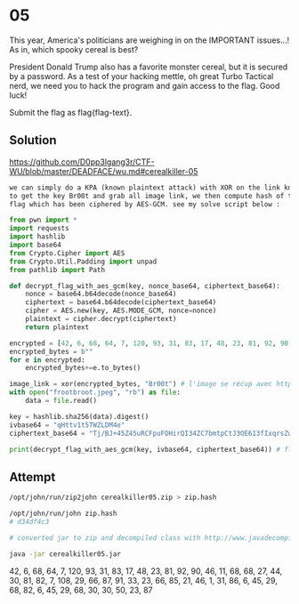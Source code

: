# 05

This year, America's politicians are weighing in on the IMPORTANT issues...! As in, which spooky cereal is best?

President Donald Trump also has a favorite monster cereal, but it is secured by a password. 
As a test of your hacking mettle, oh great Turbo Tactical nerd, we need you to hack the program and gain access to the flag. Good luck!

Submit the flag as flag{flag-text}.

## Solution

https://github.com/D0pp3lgang3r/CTF-WU/blob/master/DEADFACE/wu.md#cerealkiller-05

```txt
we can simply do a KPA (known plaintext attack) with XOR on the link knowing first 5 bytes are https 
to get the key Br00t and grab all image link, we then compute hash of the image and we can decipher 
flag which has been ciphered by AES-GCM. see my solve script below :
```

```py
from pwn import *
import requests
import hashlib
import base64
from Crypto.Cipher import AES
from Crypto.Util.Padding import unpad
from pathlib import Path

def decrypt_flag_with_aes_gcm(key, nonce_base64, ciphertext_base64):
    nonce = base64.b64decode(nonce_base64)
    ciphertext = base64.b64decode(ciphertext_base64)
    cipher = AES.new(key, AES.MODE_GCM, nonce=nonce)
    plaintext = cipher.decrypt(ciphertext)
    return plaintext

encrypted = [42, 6, 68, 64, 7, 120, 93, 31, 83, 17, 48, 23, 81, 92, 90, 46, 11, 68, 68, 27, 44, 30, 81, 82, 7, 108, 29, 66, 87, 91, 33, 23, 66, 85, 21, 46, 1, 31, 86, 6, 45, 29, 68, 82, 6, 45, 29, 68, 30, 30, 50, 23, 87]
encrypted_bytes = b""
for e in encrypted:
    encrypted_bytes+=e.to_bytes()

image_link = xor(encrypted_bytes, "Br00t") # l'image se récup avec https
with open("frootbroot.jpeg", "rb") as file:
    data = file.read()

key = hashlib.sha256(data).digest()
ivbase64 = "qHttv1t5TWZLDM4e"
ciphertext_base64 = "Tj/BJ+45Z45uRCFpuFOHirQI34ZC7bmtpCtJ3OE613fIxqrsZwIoLNSBXSjtPONFqZF3gC+4glh1Gyi2RBKZcuItH8s="

print(decrypt_flag_with_aes_gcm(key, ivbase64, ciphertext_base64)) # flag{Fr00t-Br00t-is-the-only-cereal-for-Prez-Trump!}
```


## Attempt

```sh
/opt/john/run/zip2john cerealkiller05.zip > zip.hash

/opt/john/run/john zip.hash
# d34df4c3

# converted jar to zip and decompiled class with http://www.javadecompilers.com/

java -jar cerealkiller05.jar
```

42, 6, 68, 64, 7, 120, 93, 31, 83, 17, 48, 23, 81, 92, 90, 46, 11, 68, 68, 27, 44, 30, 81, 82, 7, 108, 29, 66, 87, 91, 33, 23, 66, 85, 21, 46, 1, 31, 86, 6, 45, 29, 68, 82, 6, 45, 29, 68, 30, 30, 50, 23, 87
